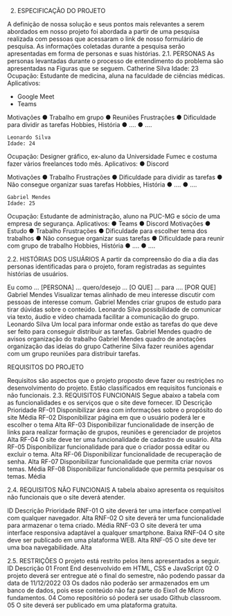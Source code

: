 2.	ESPECIFICAÇÃO DO PROJETO

A definição de nossa solução e seus pontos mais relevantes a serem abordados em nosso projeto foi abordada a partir de uma pesquisa realizada com pessoas que acessaram o link de nosso formulário de pesquisa. As informações coletadas durante a pesquisa serão apresentadas em forma de personas e suas histórias.
2.1.	PERSONAS
As personas levantadas durante o processo de entendimento do problema são apresentadas na Figuras que se seguem.
 	Catherine Silva
	Idade: 23
Ocupação: Estudante de medicina, aluna na faculdade de ciências médicas. 	
Aplicativos:
* Google Meet
* Teams
 
Motivações
●     Trabalho em grupo
●     Reuniões	Frustrações
●     Dificuldade para dividir as tarefas	Hobbies, História
●     ….
●     ….
 
  	Leonardo Silva
	Idade: 24
Ocupação: Designer gráfico, ex-aluno da Universidade Fumec e costuma fazer vários freelances todo mês.  	Aplicativos:
●     Discord
 
Motivações
●     Trabalho
 	Frustrações
●     Dificuldade para dividir as tarefas
●     Não consegue organizar suas tarefas	Hobbies, História
●     ….
●     ….
 
 
  	Gabriel Mendes
	Idade: 25
Ocupação: Estudante de administração, aluno na PUC-MG e sócio de uma empresa de segurança.	Aplicativos:
●     Teams
●     Discord
Motivações
●     Estudo
●     Trabalho
 	Frustrações
●     Dificuldade para escolher tema dos trabalhos
●     Não consegue organizar suas tarefas
●     Dificuldade para reunir com grupo de trabalho	Hobbies, História
●     ….
●     ….
 
 
2.2.	HISTÓRIAS DOS USUÁRIOS
A partir da compreensão do dia a dia das personas identificadas para o projeto, foram registradas as seguintes histórias de usuários.
 
Eu como …  [PERSONA]	… quero/desejo …
[O QUE]	… para ....
[POR QUE]
Gabriel Mendes	Visualizar temas alinhado de meu interesse	discutir com pessoas de interesse comum.
Gabriel Mendes	criar grupos de estudo	para tirar dúvidas sobre o conteúdo.
Leonardo Silva	possibilidade de comunicar via texto, áudio e vídeo chamada	facilitar a comunicação do grupo.
Leonardo Silva	Um local para informar onde estão as tarefas do que deve ser feito	para conseguir distribuir as tarefas.
Gabriel Mendes	quadro de avisos	organização do trabalho
Gabriel Mendes	quadro de anotações	organização das ideias do grupo
Catherine Silva	fazer reuniões 	agendar com um grupo reuniões para distribuir tarefas.


REQUISITOS DO PROJETO

Requisitos são aspectos que o projeto proposto deve fazer ou restrições no desenvolvimento do projeto. Estão classificados em requisitos funcionais e não funcionais.
2.3.	REQUISITOS FUNCIONAIS
Segue abaixo a tabela com as funcionalidades e os serviços que o site deve fornecer.
ID	Descrição	Prioridade
RF-01	Disponibilizar área com informações sobre o propósito do site	Média
RF-02	Disponibilizar página em que o usuário poderá ler e escolher o tema	Alta
RF-03	Disponibilizar funcionalidade de inserção de links para realizar formação de grupos, reuniões e gerenciador de projetos	Alta
RF-04	O site deve ter uma funcionalidade de cadastro de usuário.	Alta
RF-05	Disponibilizar funcionalidade para que o criador possa editar ou excluir o tema.	Alta
RF-06	Disponibilizar funcionalidade de recuperação de senha.	Alta
RF-07	Disponibilizar funcionalidade que permita criar novos temas.	Média
RF-08	Disponibilizar funcionalidade que permita pesquisar os temas.	Média

2.4.	REQUISITOS NÃO FUNCIONAIS
A tabela abaixo apresenta os requisitos não funcionais que o site deverá atender.

ID	Descrição	Prioridade
RNF-01	O site deverá ter uma interface compatível com qualquer navegador.	Alta
RNF-02	O site deverá ter uma funcionalidade para armazenar o tema criado.	Média
RNF-03	O site deverá ter uma interface responsiva adaptável a qualquer smartphone.	Baixa
RNF-04	O site deve ser publicado em uma plataforma WEB.	Alta
RNF-05	O site deve ter uma boa navegabilidade.	Alta

2.5.	RESTRIÇÕES
O projeto está restrito pelos itens apresentados a seguir.
ID	Descrição
01	Front End desenvolvido em HTML, CSS e JavaScript
02	O projeto deverá ser entregue até o final do semestre, não podendo passar da data de 11/12/2022
03	Os dados não poderão ser armazenados em um banco de dados, pois esse conteúdo não faz parte do Eixo1 de Micro fundamentos.
04	Como repositório só poderá ser usado Github classroom.
05	O site deverá ser publicado em uma plataforma gratuita.

